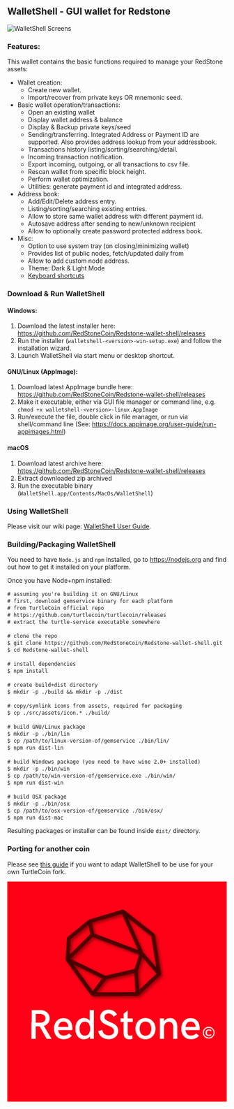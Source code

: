 ## WalletShell - GUI wallet for Redstone
![WalletShell Screens](https://imgur.com/XHhmq5J.png)
### Features:

This wallet contains the basic functions required to manage your RedStone assets:

* Wallet creation:
  * Create new wallet.
  * Import/recover from private keys OR mnemonic seed.
* Basic wallet operation/transactions:
  * Open an existing  wallet
  * Display wallet address & balance
  * Display & Backup private keys/seed
  * Sending/transferring. Integrated Address or Payment ID are supported. Also provides address lookup from your addressbook.
  * Transactions history listing/sorting/searching/detail.
  * Incoming transaction notification.
  * Export incoming, outgoing, or all transactions to csv file.
  * Rescan wallet from specific block height.
  * Perform wallet optimization.
  * Utilities: generate payment id and integrated address.
* Address book:
  * Add/Edit/Delete address entry.
  * Listing/sorting/searching existing entries.
  * Allow to store same wallet address with different payment id.
  * Autosave address after sending to new/unknown recipient
  * Allow to optionally create password protected address book.
* Misc:
  * Option to use system tray (on closing/minimizing wallet)
  * Provides list of public nodes, fetch/updated daily from 
  * Allow to add custom node address.
  * Theme: Dark & Light Mode
  * [Keyboard shortcuts](docs/shortcut.md)

### Download &amp; Run WalletShell

#### Windows:
1. Download the latest installer here: https://github.com/RedStoneCoin/Redstone-wallet-shell/releases
2. Run the installer (`walletshell-<version>-win-setup.exe`) and follow the installation wizard.
3. Launch WalletShell via start menu or desktop shortcut.

#### GNU/Linux (AppImage):
1. Download latest AppImage bundle here: https://github.com/RedStoneCoin/Redstone-wallet-shell/releases
2. Make it executable, either via GUI file manager or command line, e.g. `chmod +x walletshell-<version>-linux.AppImage`
3. Run/execute the file, double click in file manager, or run via shell/command line (See: https://docs.appimage.org/user-guide/run-appimages.html)

#### macOS
1. Download latest archive here: https://github.com/RedStoneCoin/Redstone-wallet-shell/releases
2. Extract downloaded zip archived
3. Run the executable binary (`WalletShell.app/Contents/MacOs/WalletShell`)

### Using WalletShell
Please visit our wiki page: [WalletShell User Guide](../../wiki).

### Building/Packaging WalletShell
You need to have `Node.js` and `npm` installed, go to https://nodejs.org and find out how to get it installed on your platform.

Once you have Node+npm installed:
```
# assuming you're building it on GNU/Linux
# first, download gemservice binary for each platform
# from TurtleCoin official repo
# https://github.com/turtlecoin/turtlecoin/releases
# extract the turtle-service executable somewhere

# clone the repo
$ git clone https://github.com/RedStoneCoin/Redstone-wallet-shell.git
$ cd Redstone-wallet-shell

# install dependencies
$ npm install

# create build+dist directory
$ mkdir -p ./build && mkdir -p ./dist

# copy/symlink icons from assets, required for packaging
$ cp ./src/assets/icon.* ./build/

# build GNU/Linux package
$ mkdir -p ./bin/lin
$ cp /path/to/linux-version-of/gemservice ./bin/lin/
$ npm run dist-lin

# build Windows package (you need to have wine 2.0+ installed)
$ mkdir -p ./bin/win
$ cp /path/to/win-version-of/gemservice.exe ./bin/win/
$ npm run dist-win

# build OSX package
$ mkdir -p ./bin/osx
$ cp /path/to/osx-version-of/gemservice ./bin/osx/
$ npm run dist-mac
```

Resulting packages or installer can be found inside `dist/` directory.

### Porting for another coin
Please see [this guide](docs/porting.md) if you want to adapt WalletShell to be use for your own TurtleCoin fork.

![WalletShell](docs/walletshell.png)
